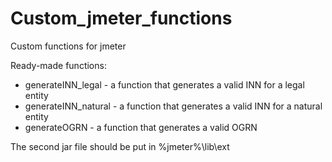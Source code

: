 # Custom_jmeter_functions

Custom functions for jmeter

Ready-made functions:
 - generateINN_legal - a function that generates a valid INN for a legal entity
 - generateINN_natural - a function that generates a valid INN for a natural entity
 - generateOGRN - a function that generates a valid OGRN

The second jar file should be put in %jmeter%\lib\ext
